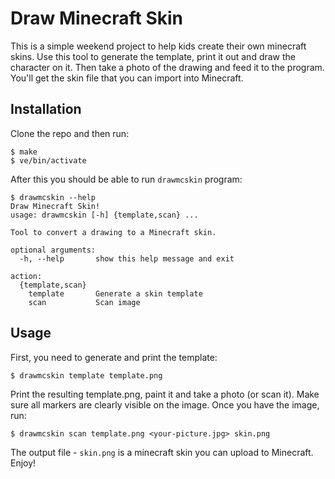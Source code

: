 # Draw Minecraft Skin

This is a simple weekend project to help kids create their own minecraft skins.
Use this tool to generate the  template, print it out and draw the character on
it. Then take a photo of the drawing and feed it to the program. You'll get the
skin file that you can import into Minecraft.

## Installation

Clone the repo and then run:

```
$ make
$ ve/bin/activate
```

After this you should be able to run `drawmcskin` program:

```
$ drawmcskin --help
Draw Minecraft Skin!
usage: drawmcskin [-h] {template,scan} ...

Tool to convert a drawing to a Minecraft skin.

optional arguments:
  -h, --help       show this help message and exit

action:
  {template,scan}
    template       Generate a skin template
    scan           Scan image
```

## Usage

First, you need to generate and print the template:

```
$ drawmcskin template template.png
```

Print the resulting template.png, paint it and take a photo (or scan it). Make
sure all markers are clearly visible on the image. Once you have the image,
run:

```
$ drawmcskin scan template.png <your-picture.jpg> skin.png
```

The output file - `skin.png` is a minecraft skin you can upload to Minecraft.
Enjoy!
